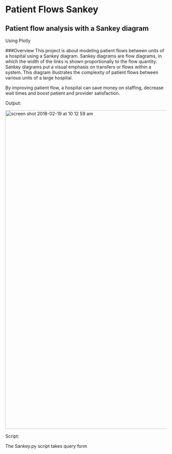 # Patient Flows Sankey
## Patient flow analysis with a Sankey diagram

Using Plotly

###Overview 
This project is about modeling patient flows between units of a hospital using a Sankey diagram. Sankey diagrams are flow diagrams, in which the width of the links is shown proportionally to the flow quantity. Sankey diagrams put a visual emphasis on transfers or flows within a system. This diagram illustrates the complexity of patient flows between various units of a large hospital. 

By improving patient flow, a hospital can save money on staffing, decrease wait times and boost patient and provider satisfaction.






Output: 


<img width="995" alt="screen shot 2018-02-19 at 10 12 59 am" src="https://user-images.githubusercontent.com/25650135/36398595-d7787a8c-1595-11e8-8f2c-b569b6e715b6.png">




Script: 

The Sankey.py script takes query form 
